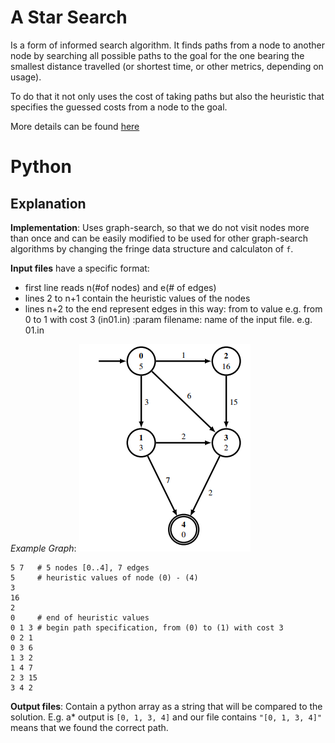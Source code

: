 # A Star Search
Is a form of informed search algorithm. It finds paths from a node to another node by searching all possible paths to the goal for the one bearing the smallest distance travelled (or shortest time, or other metrics, depending on usage).

To do that it not only uses the cost of taking paths but also the heuristic that specifies the guessed costs from a node to the goal.

More details can be found [here](https://en.wikipedia.org/wiki/A*_search_algorithm)

# Python
## Explanation
**Implementation**: Uses graph-search, so that we do not visit nodes more than once and can be easily modified to be used for other graph-search algorithms by changing the fringe data structure and calculaton of `f`.

**Input files** have a specific format:
- first line reads n(#of nodes) and e(# of edges)
- lines 2 to n+1 contain the heuristic values of the nodes
- lines n+2 to the end represent edges in this way: from to value e.g. from 0 to 1 with cost 3 (in01.in)
  :param filename: name of the input file. e.g. 01.in

*Example Graph*:
![](python/example_graph.png)
```
5 7   # 5 nodes [0..4], 7 edges
5     # heuristic values of node (0) - (4)
3
16
2
0     # end of heuristic values
0 1 3 # begin path specification, from (0) to (1) with cost 3
0 2 1
0 3 6
1 3 2
1 4 7
2 3 15
3 4 2
```

**Output files**:
Contain a python array as a string that will be compared to the solution. E.g. a* output is `[0, 1, 3, 4]` and our file contains `"[0, 1, 3, 4]"` means that we found the correct path.
